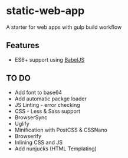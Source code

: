 # static-web-app
A starter for web apps with gulp build workflow

## Features

- ES6+ support using [BabelJS](https://babeljs.io)

## TO DO

- Add font to base64
- Add automatic packge loader
- JS Linting - error checking
- CSS - Less & Sass support
- BrowserSync
- Uglify
- Minification with PostCSS & CSSNano
- Browserify
- Inlining CSS and JS
- Add nunjucks (HTML Templating)
